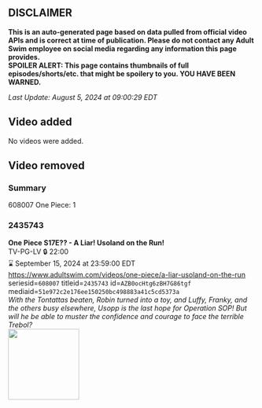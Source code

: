 ## DISCLAIMER
**This is an auto-generated page based on data pulled from official video APIs and is correct at time of publication. Please do not contact any Adult Swim employee on social media regarding any information this page provides.**  
**SPOILER ALERT: This page contains thumbnails of full episodes/shorts/etc. that might be spoilery to you. YOU HAVE BEEN WARNED.**  

_Last Update: August 5, 2024 at 09:00:29 EDT_
## Video added
No videos were added.  
## Video removed
### Summary
608007 One Piece: 1  
### 2435743
**One Piece S17E?? - A Liar! Usoland on the Run!**  
TV-PG-LV 🔒 22:00  
⌛ September 15, 2024 at 23:59:00 EDT  
https://www.adultswim.com/videos/one-piece/a-liar-usoland-on-the-run  
seriesid=`608007` titleid=`2435743` id=`AZB0ocHtg6zBH7G86tgf` mediaid=`51e972c2e176ee150250bc498883a41c5cd5373a`  
_With the Tontattas beaten, Robin turned into a toy, and Luffy, Franky, and the others busy elsewhere, Usopp is the last hope for Operation SOP! But will he be able to muster the confidence and courage to face the terrible Trebol?_  
<a href="https://media.cdn.adultswim.com/uploads/20240708/thumbnails/2_24781045589-Screenshot2024-07-08at10.45.20AM.png"><img src="https://media.cdn.adultswim.com/uploads/20240708/thumbnails/2_24781045589-Screenshot2024-07-08at10.45.20AM.png" height="144px" /></a>
